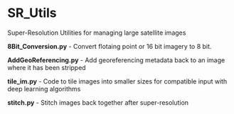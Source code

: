 # SR_Utils
Super-Resolution Utilities for managing large satellite images

**8Bit_Conversion.py** - Convert flotaing point or 16 bit imagery to 8 bit.  

**AddGeoReferencing.py** - Add georeferencing metadata back to an image where it has been stripped

**tile_im.py** - Code to tile images into smaller sizes for compatible input with deep learning algorithms

**stitch.py** - Stitch images back together after super-resolution
